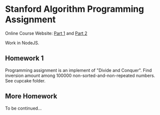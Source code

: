 # Stanford Algorithm Programming Assignment

Online Course Website: [Part 1](https://lagunita.stanford.edu/courses/course-v1:Engineering+Algorithms1+SelfPaced/course/) and [Part 2](https://lagunita.stanford.edu/courses/course-v1:Engineering+Algorithms2+SelfPaced/course/)

Work in NodeJS. 

## Homework 1

Programming assignment is an implement of "Divide and Conquer". Find inversion amount among 100000 non-sorted-and-non-repeated numbers. See cupcake folder. 

## More Homework

To be continued...